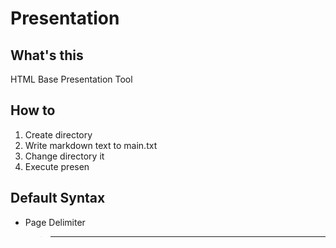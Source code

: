 # Presentation
## What's this
HTML Base Presentation Tool

## How to
1. Create directory
2. Write markdown text to main.txt
3. Change directory it
4. Execute presen

## Default Syntax
- Page Delimiter
	>-----
